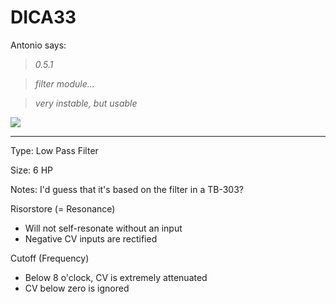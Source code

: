 # DICA33

Antonio says: 

> *0.5.1*

> *filter module...*

> *very instable, but usable*

![](https://github.com/patman023/nysthimanual/blob/0.0.1/pages/dica_33/dica33.png)

---
Type: Low Pass Filter

Size: 6 HP

Notes: I'd guess that it's based on the filter in a TB-303?

Risorstore (= Resonance)

- Will not self-resonate without an input
- Negative CV inputs are rectified

Cutoff (Frequency)

- Below 8 o'clock, CV is extremely attenuated
- CV below zero is ignored

